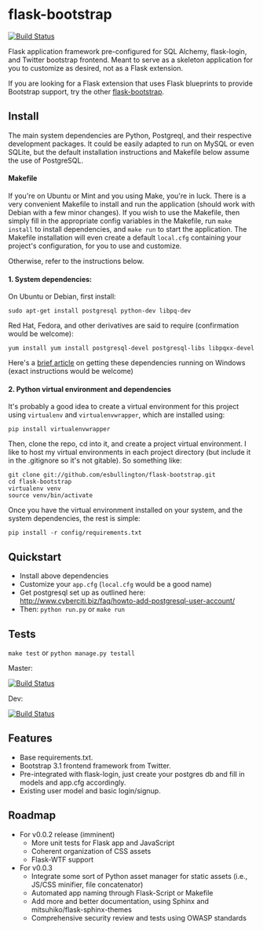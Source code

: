 # flask-bootstrap

[![Build Status](https://travis-ci.org/esbullington/flask-bootstrap.svg?branch=master)](https://travis-ci.org/esbullington/flask-bootstrap)

Flask application framework pre-configured for SQL Alchemy, flask-login, and Twitter bootstrap frontend. Meant to serve as a skeleton application for you to customize as desired, not as a Flask extension.

If you are looking for a Flask extension that uses Flask blueprints to provide Bootstrap support, try the other [flask-bootstrap](https://github.com/mbr/flask-bootstrap).

## Install
The main system dependencies are Python, Postgreql, and their respective development packages.  It could be easily adapted to run on MySQL or even SQLite, but the default installation instructions and Makefile below assume the use of PostgreSQL.

#### Makefile
If you're on Ubuntu or Mint and you using Make, you're in luck. There is a very convenient Makefile to install and run the application (should work with Debian with a few minor changes).  If you wish to use the Makefile, then simply fill in the appropriate config variables in the Makefile, run `make install` to install dependencies, and `make run` to start the application.  The Makefile installation will even create a default `local.cfg` containing your project's configuration, for you to use and customize.

Otherwise, refer to the instructions below.

#### 1. System dependencies: 
On Ubuntu or Debian, first install:

    sudo apt-get install postgresql python-dev libpq-dev

Red Hat, Fedora, and  other derivatives are said to require (confirmation would be welcome):

    yum install yum install postgresql-devel postgresql-libs libpqxx-devel

Here's a [brief article](http://initd.org/psycopg/articles/2011/06/05/psycopg-windows-mingw/) on getting these dependencies running on Windows (exact instructions would be welcome)

#### 2. Python virtual environment and dependencies
It's probably a good idea to create a virtual environment for this project using `virtualenv` and `virtualenvwrapper`, which are installed using:

    pip install virtualenvwrapper

Then, clone the repo, cd into it, and create a project virtual environment.  I like to host my virtual environments in each project directory (but include it in the .gitignore so it's not gitable). So something like:

    git clone git://github.com/esbullington/flask-bootstrap.git
    cd flask-bootstrap
    virtualenv venv
    source venv/bin/activate

Once you have the virtual environment installed on your system, and the system dependencies, the rest is simple:

    pip install -r config/requirements.txt

## Quickstart
* Install above dependencies
* Customize your `app.cfg` (`local.cfg` would be a good name)
* Get postgresql set up as outlined here: http://www.cyberciti.biz/faq/howto-add-postgresql-user-account/
* Then: `python run.py` or `make run`

## Tests
`make test` or `python manage.py testall`

Master:

[![Build Status](https://travis-ci.org/esbullington/flask-bootstrap.svg?branch=master)](https://travis-ci.org/esbullington/flask-bootstrap)

Dev:

[![Build Status](https://travis-ci.org/esbullington/flask-bootstrap.svg?branch=development)](https://travis-ci.org/esbullington/flask-bootstrap)

## Features
* Base requirements.txt.
* Bootstrap 3.1 frontend framework from Twitter.
* Pre-integrated with flask-login, just create your postgres db and fill in models and app.cfg accordingly.
* Existing user model and basic login/signup.

## Roadmap
* For v0.0.2 release (imminent)
    - More unit tests for Flask app and JavaScript
    - Coherent organization of CSS assets
    - Flask-WTF support
* For v0.0.3
    - Integrate some sort of Python asset manager for static assets (i.e., JS/CSS minifier, file concatenator)
    - Automated app naming through Flask-Script or Makefile
    - Add more and better documentation, using Sphinx and mitsuhiko/flask-sphinx-themes
    - Comprehensive security review and tests using OWASP standards
